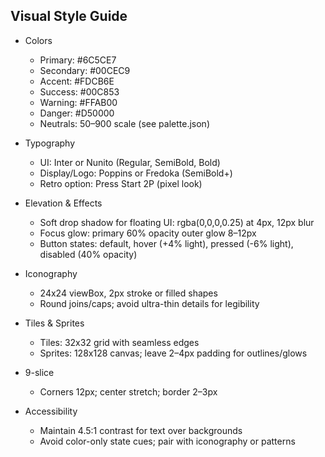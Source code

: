 ## Visual Style Guide

- Colors
  - Primary: #6C5CE7
  - Secondary: #00CEC9
  - Accent: #FDCB6E
  - Success: #00C853
  - Warning: #FFAB00
  - Danger: #D50000
  - Neutrals: 50–900 scale (see palette.json)

- Typography
  - UI: Inter or Nunito (Regular, SemiBold, Bold)
  - Display/Logo: Poppins or Fredoka (SemiBold+)
  - Retro option: Press Start 2P (pixel look)

- Elevation & Effects
  - Soft drop shadow for floating UI: rgba(0,0,0,0.25) at 4px, 12px blur
  - Focus glow: primary 60% opacity outer glow 8–12px
  - Button states: default, hover (+4% light), pressed (-6% light), disabled (40% opacity)

- Iconography
  - 24x24 viewBox, 2px stroke or filled shapes
  - Round joins/caps; avoid ultra-thin details for legibility

- Tiles & Sprites
  - Tiles: 32x32 grid with seamless edges
  - Sprites: 128x128 canvas; leave 2–4px padding for outlines/glows

- 9-slice
  - Corners 12px; center stretch; border 2–3px

- Accessibility
  - Maintain 4.5:1 contrast for text over backgrounds
  - Avoid color-only state cues; pair with iconography or patterns